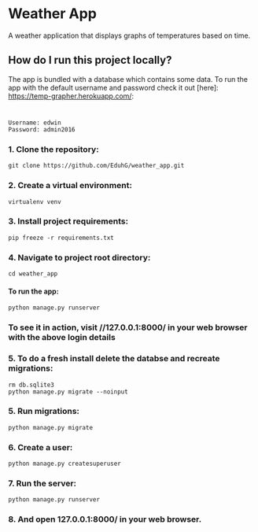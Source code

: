 # Weather App
A weather application that displays graphs of temperatures based on time.

## How do I run this project locally?

The app is bundled with a database which contains some data. To run the app with the default username and password check it out [here]: https://temp-grapher.herokuapp.com/:
#
    Username: edwin
    Password: admin2016

### 1. Clone the repository:

    git clone https://github.com/EduhG/weather_app.git

### 2. Create a virtual environment:

    virtualenv venv

### 3. Install project requirements:

    pip freeze -r requirements.txt

### 4. Navigate to project root directory:

    cd weather_app

#### To run the app:

    python manage.py runserver

### To see it in action, visit //127.0.0.1:8000/ in your web browser with the above login details

### 5. To do a fresh install delete the databse and recreate migrations:

    rm db.sqlite3
    python manage.py migrate --noinput

### 5. Run migrations:

    python manage.py migrate

### 6. Create a user:

    python manage.py createsuperuser

### 7. Run the server:

    python manage.py runserver

### 8. And open 127.0.0.1:8000/ in your web browser.
